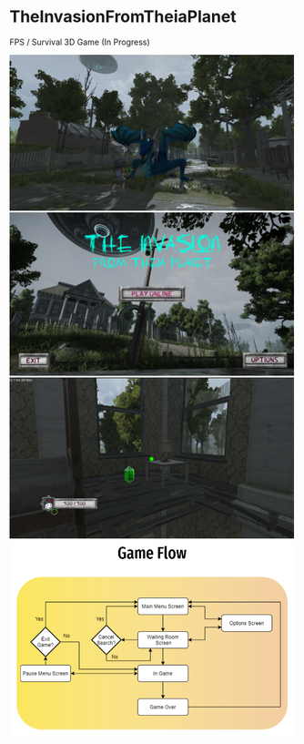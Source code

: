 # TheInvasionFromTheiaPlanet
FPS / Survival 3D Game (In Progress)

<img src="Images/Picture1.jpg" width="500">
<img src="Images/Picture2.jpg" width="500">
<img src="Images/Picture3.jpg" width="500">
<img src="Images/Picture4.jpg" width="500">
